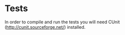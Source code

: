 Tests
===

In order to compile and run the tests you will need CUnit (http://cunit.sourceforge.net/) installed.
